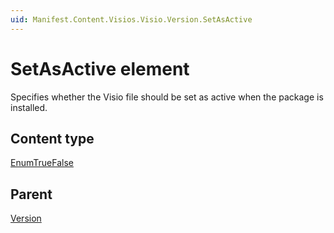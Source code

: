 ```yaml
---
uid: Manifest.Content.Visios.Visio.Version.SetAsActive
---
```


# SetAsActive element

Specifies whether the Visio file should be set as active when the package is installed.

## Content type

[EnumTrueFalse](xref:Manifest-EnumTrueFalse)

## Parent

[Version](xref:Manifest.Content.Visios.Visio.Version)
